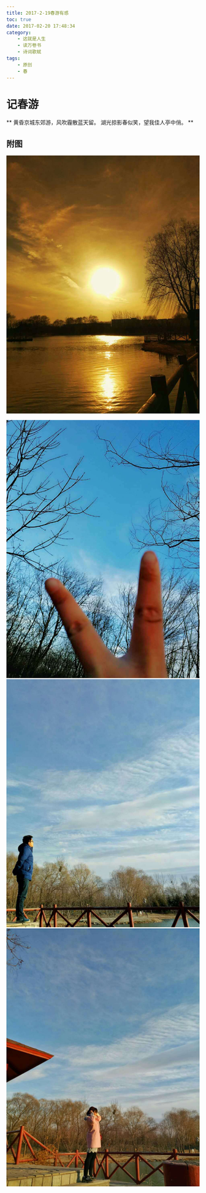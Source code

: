```yaml
---
title: 2017-2-19春游有感
toc: true
date: 2017-02-20 17:48:34
category: 
	- 这就是人生
	- 读万卷书
	- 诗词歌赋
tags: 
    - 原创
    - 春
---
```


# 记春游
**
黄昏京城东郊游，风吹霾散蓝天留。
湖光掠影春似笑，望我佳人亭中俏。
**

## 附图
![东郊黄昏](/img/poetry-spring-01.jpg)

<!--more-->

![雾霾散尽](/img/poetry-spring-02.jpg)
![春来到](/img/poetry-spring-03.jpg)
![亭中佳人](/img/poetry-spring-04.jpg)

